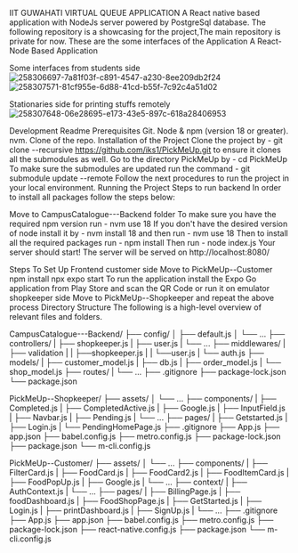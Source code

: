 IIT GUWAHATI VIRTUAL QUEUE APPLICATION
A React native based application with NodeJs server powered by PostgreSql database. The following repository is a showcasing for the project,The main repository is private for now. These are the some interfaces of the Application
A React-Node Based Application

Some interfaces from students side
![258306697-7a81f03f-c891-4547-a230-8ee209db2f24](https://github.com/user-attachments/assets/4f9363cc-5227-41d3-85bc-32480b134a66)
![258307571-81cf955e-6d88-41cd-b55f-7c92c4a51d02](https://github.com/user-attachments/assets/9ba8d371-b3c9-4f44-bfc4-7a70c39b7e37)

Stationaries side for printing stuffs remotely
![258307648-06e28695-e173-43e5-897c-618a28406953](https://github.com/user-attachments/assets/9b6aab29-e733-4ff1-82a4-cb649e4f822f)

Development Readme
Prerequisites
Git.
Node & npm (version 18 or greater).
nvm.
Clone of the repo.
Installation of the Project
Clone the project by - git clone --recursive https://github.com/iks1/PickMeUp.git to ensure it clones all the submodules as well.
Go to the directory PickMeUp by - cd PickMeUp
To make sure the submodules are updated run the command - git submodule update --remote
Follow the next procedures to run the project in your local environment.
Running the Project
Steps to run backend
In order to install all packages follow the steps below:

Move to CampusCatalogue---Backend folder
To make sure you have the required npm version run - nvm use 18
If you don't have the desired version of node install it by - nvm install 18 and then run - nvm use 18
Then to install all the required packages run - npm install
Then run - node index.js
Your server should start!
The server will be served on http://localhost:8080/

Steps To Set Up Frontend
customer side
Move to PickMeUp--Customer
npm install
npx expo start
To run the application install the Expo Go application from Play Store and scan the QR Code or run it on emulator
shopkeeper side
Move to PickMeUp--Shopkeeper and repeat the above process
Directory Structure
The following is a high-level overview of relevant files and folders.

CampusCatalogue---Backend/
├── config/
│   ├── default.js
│   └── ...
├── controllers/
|   ├── shopkeeper.js
|   ├── user.js
|   └── ...
├── middlewares/
|   ├── validation
|   |    ├──shopkeeper.js
|   |    └──user.js
|   └── auth.js
├── models/
|   ├── customer_model.js
|   ├── db.js
|   ├── order_model.js
|   └── shop_model.js
├── routes/
|   └── ...
├── .gitignore
├── package-lock.json
└── package.json

PickMeUp--Shopkeeper/
├── assets/
│   └── ...
├── components/
|   ├── Completed.js
|   ├── CompletedActive.js
|   ├── Google.js
|   ├── InputField.js
|   ├── Navbar.js
|   ├── Pending.js
|   └── ...
├── pages/
|   ├── Getstarted.js
|   ├── Login.js
|   └── PendingHomePage.js
├── .gitignore
├── App.js
├── app.json
├── babel.config.js
├── metro.config.js
├── package-lock.json
├── package.json
└── m-cli.config.js

PickMeUp--Customer/
├── assets/
│   └── ...
├── components/
|   ├── FilterCard.js
|   ├── FoodCard.js
|   ├── FoodCard2.js
|   ├── FoodItemCard.js
|   ├── FoodPopUp.js
|   ├── Google.js
|   └── ...
├── context/
|   ├── AuthContext.js
|   └── ...
├── pages/
|   ├── BillingPage.js
|   ├── foodDashboard.js
|   ├── FoodShopPage.js
|   ├── GetStarted.js
|   ├── Login.js
|   ├── printDashboard.js
|   ├── SignUp.js
|   └── ...
├── .gitignore
├── App.js
├── app.json
├── babel.config.js
├── metro.config.js
├── package-lock.json
├── react-native.config.js
├── package.json
└── m-cli.config.js
